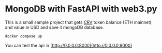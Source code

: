 # MongoDB with FastAPI with web3.py

This is a small sample project that gets [CRV](https://etherscan.io/address/0xD533a949740bb3306d119CC777fa900bA034cd52) token balance (ETH mainnet) and value in USD and save it mongoDB database.

```bash
docker compose up
```
You can test the api in [http://0.0.0.0:8000](http://0.0.0.0:8000)